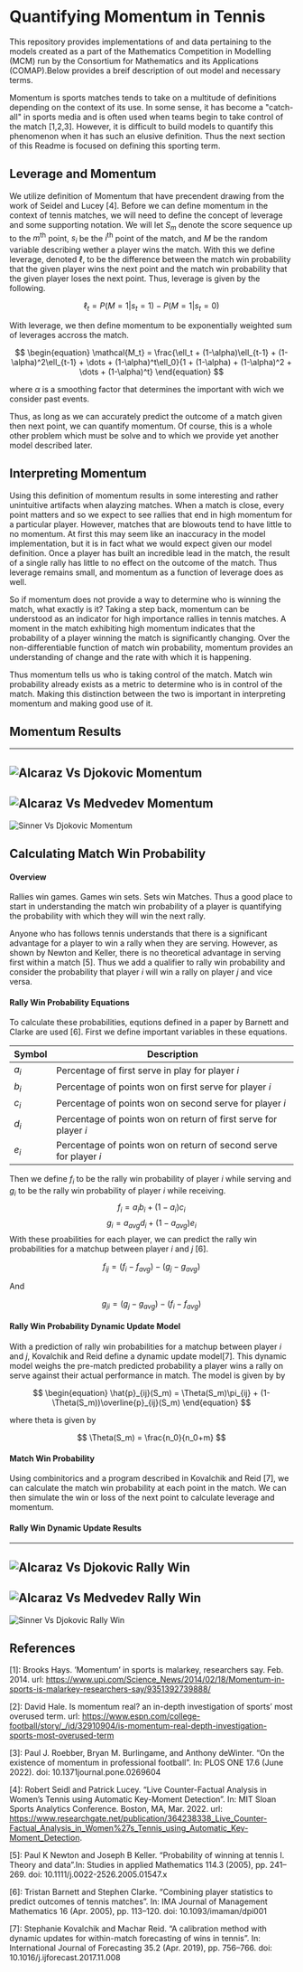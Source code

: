 # Quantifying Momentum in Tennis
This repository provides implementations of and data pertaining to the models created as a part of the Mathematics Competition in Modelling (MCM) run by the Consortium for Mathematics and its Applications (COMAP).Below provides a breif description of out model and necessary terms.

Momentum is sports matches tends to take on a multitude of definitions depending on the context of its use. In some sense, it has become a "catch-all" in sports media and is often used when teams begin to take control of the match [1,2,3]. However, it is difficult to build models to quantify this phenomenon when it has such an elusive definition. Thus the next section of this Readme is focused on defining this sporting term.

## Leverage and Momentum
We utilize definition of Momentum that have precendent drawing from the work of Seidel and Lucey [4]. Before we can define momentum in the context of tennis matches, we will need to define the concept of leverage and some supporting notation. We will let $S_{m}$ denote the score sequence up to the $m^{\text{th}}$ point, $s_i$ be the $i^{\text{th}}$ point of the match, and $M$ be the random variable describing wether a player wins the match. With this we define leverage, denoted $\ell$, to be the difference between the match win probability that the given player wins the next point and the match win probability that the given player loses the next point. Thus, leverage is given by the following.

$$
\begin{equation}
\ell_t =   P(M=1 | s_t = 1) - P(M=1 | s_t = 0)
\end{equation}
$$

With leverage, we then define momentum to be exponentially weighted sum of leverages accross the match.

$$
\begin{equation}
\mathcal{M_t} =  \frac{\ell_t + (1-\alpha)\ell_{t-1} + (1-\alpha)^2\ell_{t-1} + \dots + (1-\alpha)^t\ell_0}{1 + (1-\alpha) + (1-\alpha)^2 + \dots + (1-\alpha)^t}
\end{equation}
$$

where $\alpha$ is a smoothing factor that determines the important with wich we consider past events.

Thus, as long as we can accurately predict the outcome of a match given then next point, we can quantify momentum. Of course, this is a whole other problem which must be solve and to which we provide yet another model described later.

## Interpreting Momentum
Using this definition of momentum results in some interesting and rather unintuitive artifacts when alayzing matches. When a match is close, every point matters and so we expect to see rallies that end in high momentum for a particular player. However, matches that are blowouts tend to have little to no momentum. At first this may seem like an inaccuracy in the model implementation, but it is in fact what we would expect given our model definition. Once a player has built an incredible lead in the match, the result of a single rally has little to no effect on the outcome of the match. Thus leverage remains small, and momentum as a function of leverage does as well.

So if momentum does not provide a way to determine who is winning the match, what exactly is it? Taking a step back, momentum can be understood as an indicator for high importance rallies in tennis matches. A moment in the match exhibiting high momentum indicates that the probability of a player winning the match is significantly changing. Over the non-differentiable function of match win probability, momentum provides an understanding of change and the rate with which it is happening.

Thus momentum tells us who is taking control of the match. Match win probability already exists as a metric to determine who is in control of the match. Making this distinction between the two is important in interpreting momentum and making good use of it.

## Momentum Results
---
![Alcaraz Vs Djokovic Momentum](figures/AvD_momentum.png "Alcaraz Vs Djokovic Momentum")
---
![Alcaraz Vs Medvedev Momentum](figures/AvM_momentum.png "Alcaraz Vs Medvedev Momentum")
---
![Sinner Vs Djokovic Momentum](figures/SvD_momentum.png "Sinner Vs Djokovic Momentum")

## Calculating Match Win Probability
#### Overview
Rallies win games. Games win sets. Sets win Matches. Thus a good place to start in understanding the match win probability of a player is quantifying the probability with which they will win the next rally. 

Anyone who has follows tennis understands that there is a significant advantage for a player to win a rally when they are serving. However, as shown by Newton and Keller, there is no theoretical advantage in serving first within a match [5]. Thus we add a qualifier to rally win probability and consider the probability that player $i$ will win a rally on player $j$ and vice versa.

#### Rally Win Probability Equations
To calculate these probabilities, equtions defined in a paper by Barnett and Clarke are used [6]. First we define important variables in these equations.

| Symbol | Description |
|--------|-------------|
| $a_i$ | Percentage of first serve in play for player $i$ |
| $b_i$ | Percentage of points won on first serve for player $i$ |
| $c_i$ | Percentage of points won on second serve for player $i$ |
| $d_i$ | Percentage of points won on return of first serve for player $i$ |
| $e_i$ | Percentage of points won on return of second serve for player $i$ |

Then we define $f_i$ to be the rally win probability of player $i$ while serving and $g_i$ to be the rally win probability of player $i$ while receiving.
$$
\begin{equation}
f_i = a_i b_i + (1 - a_i) c_i
\end{equation}
$$
$$
\begin{equation}
g_i = a_{avg} d_i + (1 - a_{avg}) e_i
\end{equation}
$$
With these proabilities for each player, we can predict the rally win probabilities for a matchup between player $i$ and $j$ [6].

$$
\begin{equation}
f_{ij} = (f_i - f_{avg}) - (g_j - g_{avg})
\end{equation}
$$

And

$$
\begin{equation}
g_{ji} = (g_j - g_{avg}) - (f_i - f_{avg})
\end{equation}
$$

#### Rally Win Probability Dynamic Update Model
With a prediction of rally win probabilities for a matchup between player $i$ and $j$, Kovalchik and Reid define a dynamic update model[7]. This dynamic model weighs the pre-match predicted probability a player wins a rally on serve against their actual performance in match. The model is given by by

$$
\begin{equation}
\hat{p}_{ij}(S_m) = \Theta(S_m)\pi_{ij} + (1-\Theta(S_m))\overline{p}_{ij}(S_m)
\end{equation}
$$

where theta is given by

$$
\Theta(S_m) = \frac{n_0}{n_0+m}
$$

#### Match Win Probability
Using combinitorics and a program described in Kovalchik and Reid [7], we can calculate the match win probability at each point in the match. We can then simulate the win or loss of the next point to calculate leverage and momentum.

#### Rally Win Dynamic Update Results
---
![Alcaraz Vs Djokovic Rally Win](figures/AvD_prob.png "Alcaraz Vs Djokovic Momentum")
---
![Alcaraz Vs Medvedev Rally Win](figures/AvM_prob.png "Alcaraz Vs Medvedev Momentum")
---
![Sinner Vs Djokovic Rally Win](figures/SvD_prob.png "Sinner Vs Djokovic Momentum")

## References
[1]: Brooks Hays. ’Momentum’ in sports is malarkey, researchers say. Feb. 2014. url: https://www.upi.com/Science_News/2014/02/18/Momentum-in-sports-is-malarkey-researchers-say/9351392739888/

[2]: David Hale. Is momentum real? an in-depth investigation of sports’ most overused term. url: https://www.espn.com/college-football/story/_/id/32910904/is-momentum-real-depth-investigation-sports-most-overused-term

[3]: Paul J. Roebber, Bryan M. Burlingame, and Anthony deWinter. “On the existence of momentum in professional football”. In: PLOS ONE 17.6 (June 2022). doi: 10.1371journal.pone.0269604

[4]: Robert Seidl and Patrick Lucey. “Live Counter-Factual Analysis in Women’s Tennis using Automatic Key-Moment Detection”. In: MIT Sloan Sports Analytics Conference. Boston, MA, Mar. 2022. url: https://www.researchgate.net/publication/364238338_Live_Counter-Factual_Analysis_in_Women%27s_Tennis_using_Automatic_Key-Moment_Detection.

[5]: Paul K Newton and Joseph B Keller. “Probability of winning at tennis I. Theory and data”.In: Studies in applied Mathematics 114.3 (2005), pp. 241–269. doi: 10.1111/j.0022-2526.2005.01547.x

[6]: Tristan Barnett and Stephen Clarke. “Combining player statistics to predict outcomes of tennis matches”. In: IMA Journal of Management Mathematics 16 (Apr. 2005), pp. 113–120. doi: 10.1093/imaman/dpi001

[7]: Stephanie Kovalchik and Machar Reid. “A calibration method with dynamic updates for within-match forecasting of wins in tennis”. In: International Journal of Forecasting 35.2 (Apr. 2019), pp. 756–766. doi: 10.1016/j.ijforecast.2017.11.008